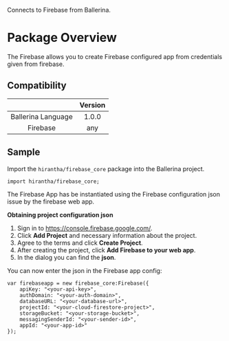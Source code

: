 Connects to Firebase from Ballerina. 

# Package Overview
The Firebase allows you to create Firebase configured app from credentials given from firebase.

## Compatibility
|                    |    Version     |  
|:------------------:|:--------------:|
| Ballerina Language |   1.0.0        |
| Firebase           |   any          |

## Sample

Import the `hirantha/firebase_core` package into the Ballerina project.

```ballerina
import hirantha/firebase_core;
```
    
The Firebase App has be instantiated using the Firebase configuration json issue by the firebase web app.

**Obtaining project configuration json**

1. Sign in to https://console.firebase.google.com/.
2. Click **Add Project** and necessary information about the project.
3. Agree to the terms and click **Create Project**.
4. After creating the project, click **Add Firebase to your web app**.
5. In the dialog you can find the **json**.

You can now enter the json in the Firebase app config:
```ballerina
var firebaseapp = new firebase_core:Firebase({
    apiKey: "<your-api-key>",
    authDomain: "<your-auth-domain>",
    databaseURL: "<your-database-url>",
    projectId: "<your-cloud-firestore-project>",
    storageBucket: "<your-storage-bucket>",
    messagingSenderId: "<your-sender-id>",
    appId: "<your-app-id>"
});
```